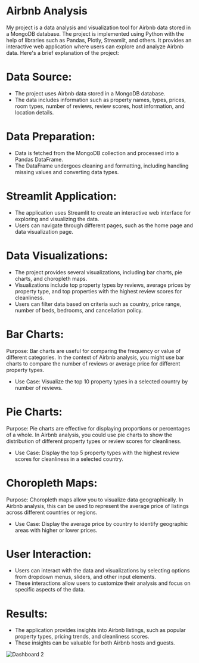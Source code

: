 # Airbnb Analysis

My project is a data analysis and visualization tool for Airbnb data stored in a MongoDB database. The project is implemented using Python with the help of libraries such as Pandas, Plotly, Streamlit, and others. It provides an interactive web application where users can explore and analyze Airbnb data. Here's a brief explanation of the project:

# Data Source:
- The project uses Airbnb data stored in a MongoDB database.
- The data includes information such as property names, types, prices, room types, number of reviews, review scores, host information, and location details.
# Data Preparation:
- Data is fetched from the MongoDB collection and processed into a Pandas DataFrame.
- The DataFrame undergoes cleaning and formatting, including handling missing values and converting data types.
# Streamlit Application:
- The application uses Streamlit to create an interactive web interface for exploring and visualizing the data.
- Users can navigate through different pages, such as the home page and data visualization page.
# Data Visualizations:
- The project provides several visualizations, including bar charts, pie charts, and choropleth maps.
- Visualizations include top property types by reviews, average prices by property type, and top properties with the highest review scores for cleanliness.
- Users can filter data based on criteria such as country, price range, number of beds, bedrooms, and cancellation policy.
# Bar Charts:
Purpose: Bar charts are useful for comparing the frequency or value of different categories. In the context of Airbnb analysis, you might use bar charts to compare the number of reviews or average price for different property types.
- Use Case: Visualize the top 10 property types in a selected country by number of reviews.
# Pie Charts:
Purpose: Pie charts are effective for displaying proportions or percentages of a whole. In Airbnb analysis, you could use pie charts to show the distribution of different property types or review scores for cleanliness.
- Use Case: Display the top 5 property types with the highest review scores for cleanliness in a selected country.
# Choropleth Maps:
Purpose: Choropleth maps allow you to visualize data geographically. In Airbnb analysis, this can be used to represent the average price of listings across different countries or regions.
- Use Case: Display the average price by country to identify geographic areas with higher or lower prices.
# User Interaction:
- Users can interact with the data and visualizations by selecting options from dropdown menus, sliders, and other input elements.
- These interactions allow users to customize their analysis and focus on specific aspects of the data.
# Results:
- The application provides insights into Airbnb listings, such as popular property types, pricing trends, and cleanliness scores.
- These insights can be valuable for both Airbnb hosts and guests.
  
![Dashboard 2](https://github.com/Lavan1999/Project6-Airbnb/assets/152668558/a86e8c00-ddf5-461e-bba3-55cd86467443)
